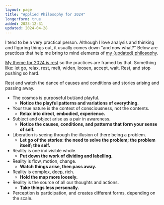 ```yaml
---
layout: page
title: "Applied Philosophy for 2024"
longerform: true
added: 2023-12-31
updated: 2024-04-28
---
```


I tend to be a very practical person. Although I love analysis and thinking and figuring things out, it usually comes down "and now what?" Below are practices that help me bring to mind elements of [my (updated) philosophy](/thinking/my-philosophy-another-spiral/).

[My theme for 2024 is rest](/thinking/themes-for-2024/) so the practices are framed by that. Something like: let go, relax, rest, melt, widen, loosen, accept, wait. Rest, and stop pushing so hard.

<div class="boxout">Rest and watch the dance of causes and conditions and stories arising and passing away.</div>

- The cosmos is purposeful but/and playful.
	- **Notice the playful patterns and variations of everything.**
- Your true nature is the context of consciousness, not the contents.
	- **Relax into direct, embodied, experience.**
- Subject and object arise as a pair in awareness.
	- **Notice the causes, conditions, and patterns that form your sense of self.**
- Liberation is seeing through the illusion of there being a problem.
	- **Let go of the stories: the need to solve the problem; the problem itself; the self.**
- Reality is one indivisible whole.
	- **Put down the work of dividing and labelling.**
- Reality is flow, motion, change.
	- **Watch things arise, then pass away.**
- Reality is complex, deep, rich.
	- **Hold the map more loosely.**
- Reality is the source of all our thoughts and actions.
	- **Take things less personally.**
- Perception is participation, and creates different forms, depending on the scale.
